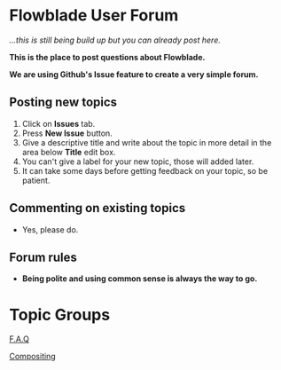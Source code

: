 # Flowblade User Forum

*...this is still being build up but you can already post here.*

**This is the place to post questions about Flowblade.**

**We are using Github's Issue feature to create a very simple forum.**

## Posting new topics
1. Click on **Issues** tab.
2. Press **New Issue** button.
3. Give a descriptive title and write about the topic in more detail in the area below **Title** edit box.
4. You can't give a label for your new topic, those will added later.
5. It can take some days before getting feedback on your topic, so be patient.

## Commenting on existing topics
  * Yes, please do.
 
## Forum rules
  * **Being polite and using common sense is always the way to go.**
  
  
  
# Topic Groups
  [F.A.Q](https://github.com/jliljebl/flowblade-forum/labels/F.A.Q)
  
  [Compositing](https://github.com/jliljebl/flowblade-forum/issues?q=is%3Aopen+is%3Aissue+label%3ACompositing)

  
  

